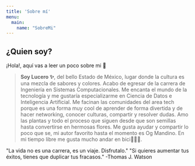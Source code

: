 ```yaml
---
title: 'Sobre mí'
menu:
  main:
    name: "SobreMi"
---
```


## ¿Quien soy?

¡Hola!, aquí vas a leer un poco sobre mi 🤩


> **Soy Lucero ✨**, del bello Estado de México, lugar donde la cultura es una mezcla de sabores y colores.
Acabo de egresar de la carrera de Ingeniería en Sistemas Computacionales. Me encanta el mundo de la tecnología 
y me gustaría especializarme en Ciencia de Datos e Inteligencia Artificial. Me facinan las comunidades 
del area tech porque es una forma muy cool de aprender de forma divertida y de hacer networking, conocer culturas, 
compartir y resolver dudas.
Amo las plantas y todo el proceso que siguen desde que son semillas hasta convertirse en hermosas flores. 
Me gusta ayudar y compartir lo poco que se, mi autor favorito hasta el momento es Og Mandino. 
En mi tiempo libre me gusta mucho andar en bici🚴🚴‍♂️.


"La vida no es una carrera, es un viaje. Disfrutalo." 
"Si quieres aumentar tus éxitos, tienes que duplicar tus fracasos." -Thomas J. Watson

